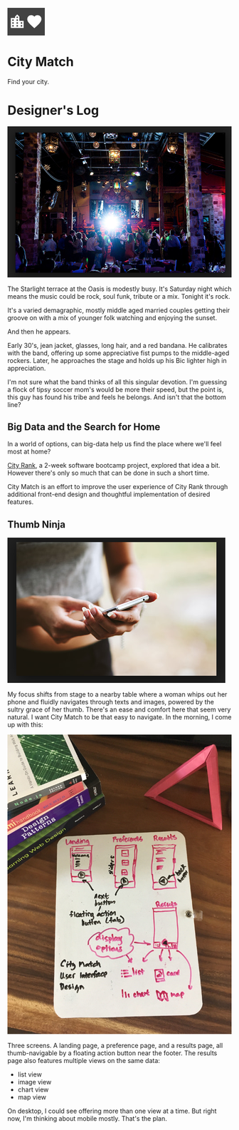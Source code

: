 ![alt](docs/img/cm-logo.png)

# City Match

Find your city.

# Designer's Log

![alt](docs/img/oasis.png)

The Starlight terrace at the Oasis is modestly busy. It's Saturday night which means the music could be rock, soul funk, tribute or a mix. Tonight it's rock.

It's a varied demagraphic, mostly middle aged married couples getting their groove on with a mix of younger folk watching and enjoying the sunset.

And then he appears.

Early 30's, jean jacket, glasses, long hair, and a red bandana. He calibrates with the band, offering up some appreciative fist pumps to the middle-aged rockers. Later, he approaches the stage and holds up his Bic lighter high in appreciation.

I'm not sure what the band thinks of all this singular devotion. I'm guessing a flock of tipsy soccer mom's would be more their speed, but the point is, this guy has found his tribe and feels he belongs. And isn't that the bottom line?

## Big Data and the Search for Home

In a world of options, can big-data help us find the place where we'll feel most at home?

[City Rank](https://github.com/zenglenn42/CityRank/blob/master/README.md), a 2-week software bootcamp project, explored that idea a bit. However there's only so much that can be done in such a short time.

City Match is an effort to improve the user experience of City Rank through additional front-end design and thoughtful implementation of desired features.

## Thumb Ninja

![alt](docs/img/thumb-ninja.png)

My focus shifts from stage to a nearby table where a woman whips out her phone and fluidly navigates through texts and images, powered by the sultry grace of her thumb. There's an ease and comfort here that seem very natural. I want City Match to be that easy to navigate. In the morning, I come up with this:

![alt](docs/img/ui-design.jpg)

Three screens. A landing page, a preference page, and a results page, all thumb-navigable by a floating action button near the footer. The results page also features multiple views on the same data:

- list view
- image view
- chart view
- map view

On desktop, I could see offering more than one view at a time. But right now, I'm thinking about mobile mostly. That's the plan.
